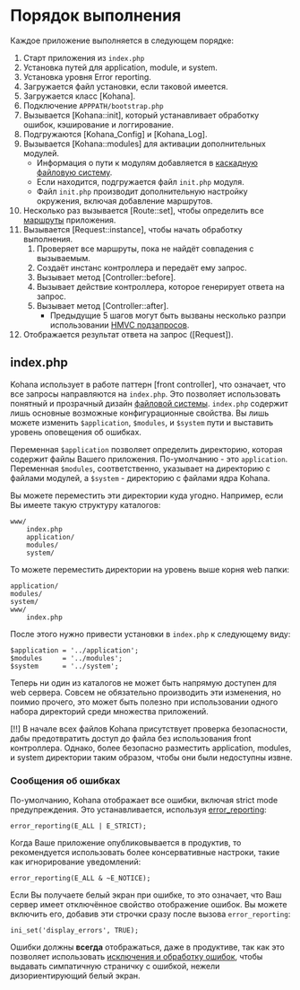 # Порядок выполнения

Каждое приложение выполняется в следующем порядке:

1. Старт приложения из `index.php`
2. Установка путей для application, module, и system.
3. Установка уровня Error reporting.
4. Загружается файл установки, если таковой имеется.
5. Загружается класс [Kohana].
6. Подключение `APPPATH/bootstrap.php`
7. Вызывается [Kohana::init], который устанавливает обработку ошибок, кэширование и логгирование.
8. Подгружаются [Kohana_Config] и [Kohana_Log].
9. Вызывается [Kohana::modules] для активации дополнительных модулей.
    * Информация о пути к модулям добавляется в [каскадную файловую систему](about.filesystem).
    * Если находится, подгружается файл `init.php` модуля. 
    * Файл `init.php` производит дополнительную настройку окружения, включая добавление маршрутов.
10. Несколько раз вызывается [Route::set], чтобы определить все [маршруты](using.routing) приложения.
11. Вызывается [Request::instance], чтобы начать обработку выполнения.
    1. Проверяет все маршруты, пока не найдёт совпадения с вызываемым.
    2. Создаёт инстанс контроллера и передаёт ему запрос.
    3. Вызывает метод [Controller::before].
    4. Вызывает действие контроллера, которое генерирует ответа на запрос.
    5. Вызывает метод [Controller::after].
        * Предыдущие 5 шагов могут быть вызваны несколько разпри использовании [HMVC подзапросов](about.mvc).
12. Отображается результат ответа на запрос ([Request]).

## index.php

Kohana использует в работе паттерн [front controller], что означает, что все запросы направляются на `index.php`. Это позволяет использовать понятный и прозрачный дизайн [файловой системы](about.filesystem). `index.php` содержит лишь основные возможные конфигурационные свойства. Вы лишь можете изменить `$application`, `$modules`, и `$system` пути и выставить уровень оповещения об ошибках.

Переменная `$application` позволяет определить директорию, которая содержит файлы Вашего приложения. По-умолчанию - это `application`. Переменная `$modules`, соответственно, указывает на директорию с файлами модулей, а `$system` - директорию с файлами ядра Kohana.

Вы можете переместить эти директории куда угодно. Например, если Вы имеете такую структуру каталогов:

    www/
        index.php
        application/
        modules/
        system/

То можете переместить директории на уровень выше корня web папки:

    application/
    modules/
    system/
    www/
        index.php

После этого нужно привести установки в `index.php` к следующему виду:

    $application = '../application';
    $modules     = '../modules';
    $system      = '../system';

Теперь ни один из каталогов не может быть напрямую доступен для web сервера. Совсем не обязательно производить эти изменения, но поимио прочего, это может быть полезно при использовании одного набора директорий среди множества приложений.

[!!] В начале всех файлов Kohana присутствует проверка безопасности, дабы предотвратить доступ до файла без использования front контроллера. Однако, более безопасно разместить application, modules, и system директории таким образом, чтобы они были недоступны извне.

### Сообщения об ошибках

По-умолчанию, Kohana отображает все ошибки, включая strict mode предупреждения. Это устанавливается, используя [error_reporting](http://php.net/error_reporting):

    error_reporting(E_ALL | E_STRICT);

Когда Ваше приложение опубликовывается в продуктив, то рекомендуется использовать более консервативные настроки, такие как игнорирование уведомлений:

    error_reporting(E_ALL & ~E_NOTICE);

Если Вы получаете белый экран при ошибке, то это означает, что Ваш сервер имеет отключённое свойство отображение ошибок. Вы можете включить его, добавив эти строчки сразу после вызова `error_reporting`:

    ini_set('display_errors', TRUE);

Ошибки должны **всегда** отображаться, даже в продуктиве, так как это позволяет использовать [исключения и обработку ошибок](debugging.errors), чтобы выдавать симпатичную страничку с ошибкой, нежели дизориентирующий белый экран.